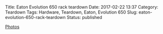 Title: Eaton Evolution 650 rack teardown
Date: 2017-02-22 13:37
Category: Teardown
Tags: Hardware, Teardown, Eaton, Evolution 650
Slug: eaton-evolution-650-rack-teardown
Status: published

[Photos](https://goo.gl/photos/ScHvf2X1prvaDioP6)
